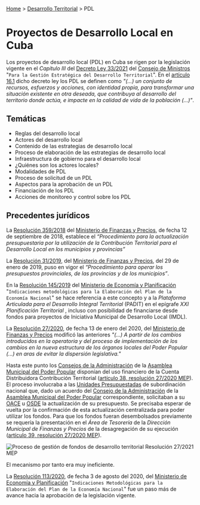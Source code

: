 [Home](Home) > [Desarrollo Territorial](https://github.com/CubanTech/GacetaOficialCuba/wiki/Desarrollo-Territorial) > PDL

# Proyectos de Desarrollo Local en Cuba

Los proyectos de desarrollo local (PDL) en Cuba se rigen por la legislación vigente en el _Capítulo III_ del [Decreto Ley 33/2021](https://www.gacetaoficial.gob.cu/es/decreto-ley-33-de-2021-de-consejo-de-estado) del [Consejo de Ministros](https://www.gacetaoficial.gob.cu/es/consejo-de-ministros) "`Para la Gestión Estratégica del Desarrollo Territorial`". En el [artículo 16.1](Sin-referencia) dicho decreto ley los PDL se definen como _"(...) un conjunto de recursos, esfuerzos y acciones, con identidad propia, para transformar una situación existente en otra deseada, que contribuya al desarrollo del territorio donde actúa, e impacte en la calidad de vida de la población (...)"_.

## Temáticas

- Reglas del desarrollo local
- Actores del desarrollo local
- Contenido de las estrategias de desarrollo local
- Proceso de elaboración de las estrategias de desarrollo local
- Infraestructura de gobierno para el desarrollo local
- ¿Quiénes son los actores locales?
- Modalidades de PDL
- Proceso de solicitud de un PDL
- Aspectos para la aprobación de un PDL
- Financiación de los PDL
- Acciones de monitoreo y control sobre los PDL

## Precedentes jurídicos

La [Resolución 359/2018](Sin-Referencia) del [Ministerio de Finanzas y Precios](https://www.gacetaoficial.gob.cu/es/ministerio-de-finanzas-y-precios), de fecha 12 de septiembre de 2018, establece el _“Procedimiento para la actualización presupuestaria por la utilización de la Contribución Territorial para el Desarrollo Local en los municipios y provincias”_

La [Resolución 31/2019](https://www.gacetaoficial.gob.cu/es/resolucion-31-de-2019-de-ministerio-de-finanzas-y-precios), del [Ministerio de Finanzas y Precios](https://www.gacetaoficial.gob.cu/es/ministerio-de-finanzas-y-precios), del 29 de enero de 2019, puso en vigor el _“Procedimiento para operar los presupuestos provinciales, de las provincias y de los municipios”_.

En la [Resolución 145/2019](https://www.gacetaoficial.gob.cu/es/resolucion-145-de-2019-de-ministerio-de-economia-y-planificacion) del [Ministerio de Economía y Planificación](https://www.gacetaoficial.gob.cu/es/ministerio-de-econom%C3%ADa-y-planificaci%C3%B3n) "`Indicaciones metodológicas para la Elaboración del Plan de la Economía Nacional`" se hace referencia a este concepto y a la _Plataforma Articulada para el Desarrollo Integral Territorial_ (PADIT) en el epígrafe _XXI Planificación Territorial_ , incluso con posibilidad de financiarse desde  fondos para proyectos de Iniciativa Municipal de Desarrollo Local (IMDL).

La [Resolución 27/2020](https://www.gacetaoficial.gob.cu/es/resolucion-27-de-2020-de-ministerio-de-finanzas-y-precios), de fecha 13 de enero del 2020, del [Ministerio de Finanzas y Precios](https://www.gacetaoficial.gob.cu/es/ministerio-de-finanzas-y-precios) modificó las anteriores _"(...) A partir de los cambios introducidos en la operatoria y del proceso de
implementación de los cambios en la nueva estructura de los órganos locales del Poder Popular (...) en aras de evitar la dispersión legislativa."_

Hasta este punto los [Consejos de la Administración](https://www.gacetaoficial.gob.cu/es/consejo-de-la-administracion) de la [Asamblea Municipal del Poder Popular](https://www.gacetaoficial.gob.cu/es/asamblea-nacional-del-poder-popular) disponían del uso financiero de la Cuenta Distribuidora Contribución Territorial ([artículo 38, resolución 27/2020 MEP](Sin-Referencia)). El proceso involucraba a las [Unidades Presupuestadas](https://www.gacetaoficial.gob.cu/es/unidades-presupuestadas) de subordinación nacional que, dado un acuerdo del [Consejo de la Administración](https://www.gacetaoficial.gob.cu/es/consejo-de-la-administracion) de la [Asamblea Municipal del Poder Popular](https://www.gacetaoficial.gob.cu/es/asamblea-nacional-del-poder-popular) correspondiente, solicitaban a su [OACE](https://www.gacetaoficial.gob.cu/es/administraci%C3%B3n-central-del-estado) u [OSDE](https://www.gacetaoficial.gob.cu/es/organizaci%C3%B3n-superior-de-direcci%C3%B3n-empresarial) la actualización de su presupuesto. Se precisaba esperar de vuelta por la confirmación de esta actualización centralizada para poder utilizar los fondos. Para que los fondos fueran desembolsados previamente se requería la presentación en el _Área de Tesorería_ de la _Dirección Municipal de Finanzas y Precios_ de la desagregación de su ejecución ([artículo 39, resolución 27/2020 MEP](Sin-Referencia)).

![Proceso de gestión de fondos de desarrollo territorial Resolución 27/2021 MEP](http://www.plantuml.com/plantuml/proxy?cache=no&src=https://raw.githubusercontent.com/wiki/CubanTech/GacetaOficialCuba/assets/plantuml/res_mep_2020_27_cap8.iuml)

El mecanismo por tanto era muy ineficiente.

La [Resolución 113/2020](https://www.gacetaoficial.gob.cu/es/resolucion-113-de-2020-de-ministerio-de-economia-y-planificacion), de fecha 3 de agosto del 2020, del [Ministerio de Economía y Planificación](https://www.gacetaoficial.gob.cu/es/ministerio-de-econom%C3%ADa-y-planificaci%C3%B3n) "`Indicaciones Metodológicas para la Elaboración del Plan de la Economía Nacional`" fue un paso más de avance hacia la aprobación de la legislación vigente.

